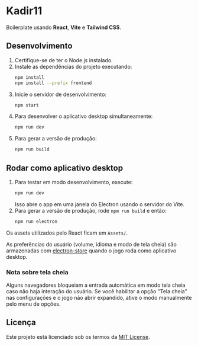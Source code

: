# Kadir11

Boilerplate usando **React**, **Vite** e **Tailwind CSS**.

## Desenvolvimento

1. Certifique-se de ter o Node.js instalado.
2. Instale as dependências do projeto executando:
   ```bash
   npm install
   npm install --prefix frontend
   ```
3. Inicie o servidor de desenvolvimento:
   ```bash
   npm start
   ```
4. Para desenvolver o aplicativo desktop simultaneamente:
   ```bash
   npm run dev
   ```
5. Para gerar a versão de produção:
   ```bash
   npm run build
   ```

## Rodar como aplicativo desktop

1. Para testar em modo desenvolvimento, execute:
   ```bash
   npm run dev
   ```
   Isso abre o app em uma janela do Electron usando o servidor do Vite.
2. Para gerar a versão de produção, rode `npm run build` e então:
   ```bash
   npm run electron
   ```

Os assets utilizados pelo React ficam em `Assets/`.

As preferências do usuário (volume, idioma e modo de tela cheia) são
armazenadas com [electron-store](https://github.com/sindresorhus/electron-store)
quando o jogo roda como aplicativo desktop.

### Nota sobre tela cheia

Alguns navegadores bloqueiam a entrada automática em modo tela cheia caso não
haja interação do usuário. Se você habilitar a opção "Tela cheia" nas
configurações e o jogo não abrir expandido, ative o modo manualmente pelo
menu de opções.

## Licença

Este projeto está licenciado sob os termos da [MIT License](LICENSE).

